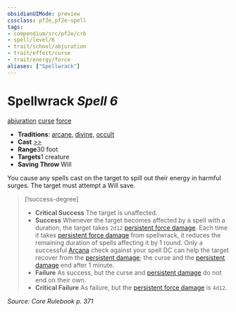 ```yaml
---
obsidianUIMode: preview
cssclass: pf2e,pf2e-spell
tags:
- compendium/src/pf2e/crb
- spell/level/6
- trait/school/abjuration
- trait/effect/curse
- trait/energy/force
aliases: ["Spellwrack"]
---
```

# Spellwrack *Spell 6*   
[abjuration](abjuration.md)  [curse](curse.md)  [force](force.md)  

- **Traditions**: [arcane](arcane.md), [divine](divine.md), [occult](occult.md)
- **Cast** [>>](chapter-9-playing-the-game.md#Actions "Two-Action") 
- **Range**30 foot
- **Targets**1 creature
- **Saving Throw** Will

You cause any spells cast on the target to spill out their energy in harmful surges. The target must attempt a Will save.

> [!success-degree] 
> - **Critical Success** The target is unaffected.
> - **Success** Whenever the target becomes affected by a spell with a duration, the target takes `2d12` [persistent force damage](conditions.md#Persistent%20Damage). Each time it takes [persistent force damage](conditions.md#Persistent%20Damage) from spellwrack, it reduces the remaining duration of spells affecting it by 1 round. Only a successful [Arcana](../skills.md#Arcana) check against your spell DC can help the target recover from the [persistent damage](conditions.md#Persistent%20Damage); the curse and the [persistent damage](conditions.md#Persistent%20Damage) end after 1 minute.
> - **Failure** As success, but the curse and [persistent damage](conditions.md#Persistent%20Damage) do not end on their own.
> - **Critical Failure** As failure, but the [persistent force damage](conditions.md#Persistent%20Damage) is `4d12`.

*Source: Core Rulebook p. 371*